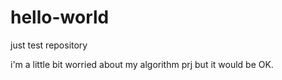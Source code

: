 # hello-world
just test repository

i'm a little bit worried about my algorithm prj but it would be OK.
